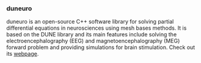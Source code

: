 ### duneuro

duneuro is an open-source C++ software library for solving partial differential equations in neurosciences using mesh bases methods. It is based on the DUNE library and its main features include solving the electroencephalography (EEG) and magnetoencephalography (MEG) forward problem and providing simulations for brain stimulation. Check out its [webpage](http://duneuro.org/).
